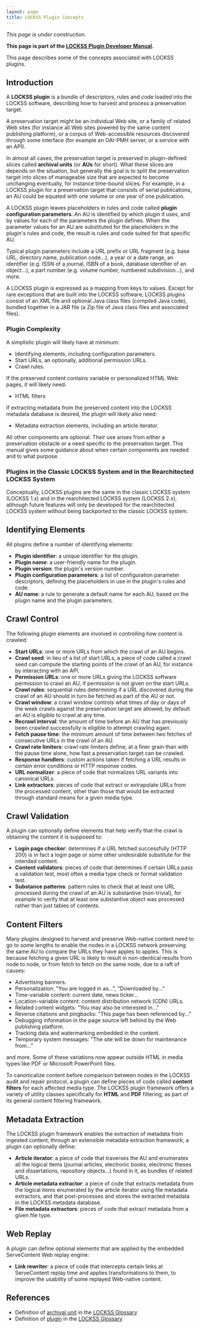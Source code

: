 ```yaml
---
layout: page
title: LOCKSS Plugin Concepts
---
```


*This page is under construction.*

**This page is part of the [LOCKSS Plugin Developer Manual](/developers/plugin).**

This page describes some of the concepts associated with LOCKSS plugins.

## Introduction

A **LOCKSS plugin** is a bundle of descriptors, rules and code loaded into the LOCKSS software, describing how to harvest and process a preservation target.

A preservation target might be an individual Web site, or a family of related Web sites (for instance all Web sites powered by the same content publishing platform), or a corpus of Web-accessible resources discovered through some interface (for example an OAI-PMH server, or a service with an API).

In almost all cases, the preservation target is preserved in plugin-defined slices called **archival units** (or **AUs** for short). What these slices are depends on the situation, but generally the goal is to split the preservation target into slices of manageable size that are expected to become unchanging eventually, for instance time-bound slices. For example, in a LOCKSS plugin for a preservation target that consists of serial publications, an AU could be equated with one volume or one year of one publication.

A LOCKSS plugin leaves placeholders in rules and code called **plugin configuration parameters**. An AU is identified by which plugin it uses, and by values for each of the parameters the plugin defines. When the parameter values for an AU are substituted for the placeholders in the plugin's rules and code, the result is rules and code suited for that specific AU.

Typical plugin parameters include a URL prefix or URL fragment (e.g. base URL, directory name, publication code...), a year or a date range, an identifier (e.g. ISSN of a journal, ISBN of a book, database identifier of an object...), a part number (e.g. volume number, numbered subdivision...), and more.

A LOCKSS plugin is expressed as a mapping from keys to values. Except for rare exceptions that are built into the LOCKSS software, LOCKSS plugins consist of an XML file and optional Java class files (compiled Java code), bundled together in a JAR file (a Zip file of Java class files and associated files).

### Plugin Complexity

A simplistic plugin will likely have at minimum:

*   Identifying elements, including configuration parameters.
*   Start URLs, an optionally, additional permission URLs.
*   Crawl rules.

If the preserved content contains variable or personalized HTML Web pages, it will likely need:

*   HTML filters

If extracting metadata from the preserved content into the LOCKSS metadata database is desired, the plugin will likely also need:

*   Metadata extraction elements, including an article iterator.

All other components are optional. Their use arises from either a preservation obstacle or a need specific to the preservation target. This manual gives some guidance about when certain components are needed and to what purpose.

### Plugins in the Classic LOCKSS System and in the Rearchitected LOCKSS System

Conceptually, LOCKSS plugins are the same in the classic LOCKSS system (LOCKSS 1.x) and in the rearchitected LOCKSS system (LOCKSS 2.x), although future features will only be developed for the rearchitected LOCKSS system without being backported to the classic LOCKSS system.

## Identifying Elements

All plugins define a number of identifying elements:

*   **Plugin identifier**: a unique identifier for the plugin.
*   **Plugin name**: a user-friendly name for the plugin.
*   **Plugin version**: the plugin's version number.
*   **Plugin configuration parameters**: a list of configuration parameter descriptors, defining the placeholders in use in the plugin's rules and code.
*   **AU name**: a rule to generate a default name for each AU, based on the plugin name and the plugin parameters.

## Crawl Control

The following plugin elements are involved in controlling how content is crawled:

*   **Start URLs**: one or more URLs from which the crawl of an AU begins.
*   **Crawl seed**: in lieu of a list of start URLs, a piece of code called a crawl seed can compute the starting points of the crawl of an AU, for instance by interacting with an API.
*   **Permission URLs**: one or more URLs giving the LOCKSS software permission to crawl an AU, if permission is not given on the start URLs.
*   **Crawl rules**: sequential rules determining if a URL discovered during the crawl of an AU should in turn be fetched as part of the AU or not.
*   **Crawl window**: a crawl window controls what times of day or days of the week crawls against the preservation target are allowed; by default an AU is eligible to crawl at any time.
*   **Recrawl interval**: the amount of time before an AU that has previously been crawled successfully is eligible to attempt crawling again.
*   **Fetch pause time**: the minimum amount of time between two fetches of consecutive URLs in the crawl of an AU.
*   **Crawl rate limiters**: crawl rate limiters define, at a finer grain than with the pause time alone, how fast a preservation target can be crawled.
*   **Response handlers**: custom actions taken if fetching a URL results in certain error conditions or HTTP response codes.
*   **URL normalizer**: a piece of code that normalizes URL variants into canonical URLs.
*   **Link extractors**: pieces of code that extract or extrapolate URLs from the processed content, other than those that would be extracted through standard means for a given media type.

## Crawl Validation

A plugin can optionally define elements that help verify that the crawl is obtaining the content it is supposed to:

*   **Login page checker**: determines if a URL fetched successfully (HTTP 200) is in fact a login page or some other undesirable substitute for the intended content.
*   **Content validators**: pieces of code that determines if certain URLs pass a validation test, most often a media type check or format validation test.
*   **Substance patterns**: pattern rules to check that at least one URL processed during the crawl of an AU is substantive (non-trivial), for example to verify that at least one substantive object was processed rather than just tables of contents.

## Content Filters

Many plugins designed to harvest and preserve Web-native content need to go to some lengths to enable the nodes in a LOCKSS network preserving the same AU to compare the URLs they have apples to apples. This is because fetching a given URL is likely to result in non-identical results from node to node, or from fetch to fetch on the same node, due to a raft of causes:

*   Advertising banners.
*   Personalization: "You are logged in as...", "Downloaded by..."
*   Time-variable content: current date, news ticker...
*   Location-variable content: content distribution network (CDN) URLs.
*   Related content widgets: "You may also be interested in..."
*   Reverse citations and pingbacks: "This page has been referenced by..."
*   Debugging information in the page source left behind by the Web publishing platform.
*   Tracking data and watermarking embedded in the content.
*   Temporary system messages: "The site will be down for maintenance from..."

and more. Some of these variations now appear outside HTML in media types like PDF or Microsoft PowerPoint files.

To canonicalize content before comparison between nodes in the LOCKSS audit and repair protocol, a plugin can define pieces of code called **content filters** for each affected media type. The LOCKSS plugin framework offers a variety of utility classes specifically for **HTML** and **PDF** filtering, as part of its general content filtering framework.

## Metadata Extraction

The LOCKSS plugin framework enables the extraction of metadata from ingested content, through an extensible metadata extraction framework; a plugin can optionally define:

*   **Article iterator**: a piece of code that traverses the AU and enumerates all the logical items (journal articles, electronic books, electronic theses and dissertations, repository objects...) found in it, as bundles of related URLs.
*   **Article metadata extractor**: a piece of code that extracts metadata from the logical items enumerated by the article iterator using file metadata extractors, and that post-processes and stores the extracted metadata in the LOCKSS metadata database.
*   **File metadata extractors**: pieces of code that extract metadata from a given file type.

## Web Replay

A plugin can define optional elements that are applied by the embedded ServeContent Web replay engine:

*   **Link rewriter**: a piece of code that intercepts certain links at ServeContent replay time and applies transformations to them, to improve the usability of some replayed Web-native content.

## References

*   Definition of [archival unit](/glossary#archival-unit) in the [LOCKSS Glossary](/glossary)
*   Definition of [plugin](/glossary#plugin) in the [LOCKSS Glossary](/glossary)

